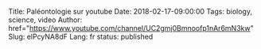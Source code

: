 Title: Paléontologie sur youtube
Date: 2018-02-17-09:00:00
Tags: biology, science, video
Author: href="https://www.youtube.com/channel/UC2gmj0Bmnoofp1nAr6mN3kw"
Slug: elPcyNA8dF
Lang: fr
status: published


